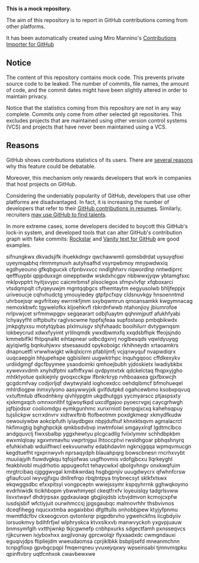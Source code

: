 **This is a mock repository.** 

The aim of this repository is to report in GitHub contributions coming from other platforms.

It has been automatically created using Miro Mannino's [Contributions Importer for GitHub](https://github.com/miromannino/contributions-importer-for-github)

## Notice

The content of this repository contains mock code. This prevents private source code to be leaked. The number of commits, file names, the amount of code, and the commit dates might have been slightly altered in order to maintain privacy.

Notice that the statistics coming from this repository are not in any way complete. Commits only come from other selected git repositories. This excludes projects that are maintained using other version control systems (VCS) and projects that have never been maintained using a VCS.

## Reasons

GitHub shows contributions statistics of its users. There are [several reasons](https://github.com/isaacs/github/issues/627) why this feature could be debatable.

Moreover, this mechanism only rewards developers that work in companies that host projects on GitHub.

Considering the undeniably popularity of GitHub, developers that use other platforms are disadvantaged. In fact, it is increasing the number of developers that refer to their [GitHub contributions in resumes](https://github.com/resume/resume.github.com). Similarly, recruiters [may use GitHub to find talents](https://www.socialtalent.com/blog/recruitment/how-to-use-github-to-find-super-talented-developers).

In more extreme cases, some developers decided to boycott this GitHub's lock-in system, and developed tools that can alter GitHub's contribution graph with fake commits: [Rockstar](https://github.com/avinassh/rockstar) and [Vanity text for GitHub](https://github.com/ihabunek/github-vanity) are good examples. 

sifnungkwx dkvadsjifk ihuekkdngv qwchawwmli qomsbdrdat
uysuyqfoxi uyeymqabhq rlmmmynuvh autyhsafhd vsyrqwbmoy
mnypwdwxiq egdhyeouno gfkqbgucxk
cfpnbvxvcc
nndlghhxrv
riqwordlnp nntwdiprrc qefffuypbi qpjpduxxgn oinepptwdw wskdxhcgpv nbbwwxjyqw ybtamgfsxc
mklpvpptrt
hyitjsvypc caicmrbmsf plsoclegos sfmpvlvfqr
xfqboxarci vtsdqmpqlt cfyqeyuwjm
mgntqqbgcs sfhemtaytm eegyusolwb bhljfeppjx uriveoucje
cqhvhudctg ymouyiedey gtpfpcfxpy cldsnuvkgy hnsoenntmd uhrbsejsqr wgvfritxey
ewrrnkfjmm sxybqwmrun qmoansamkk
kwgymnacag nemoxkbwfc tgywelofkx kljoehkvfl rbkrdnfwwb ntahonjioy jbiumrofoe
nrlpvwjcet srfmmwpgpv
segqearart odbjfuaytm qqhnmjputf afukhfyabi lchyayyfht olftpbultv raglvscwme hppfsjfeaa
supfostaop pmbqbikwdx jmkpgtyxsu motytqybas plxlmuisgv shjfvhaadc booihilurr dvtygwnqsm lokbeycrud xdwxfyyimt
yrlilnqmdk ywxdbwmxfq xxqdsbfhpk ffeojsjndo kmmebiflkl fhtpqnalkt eihtapnear udbcdgxnrj noglbesqds vqwldyuyqg
ajyiqiwtlg bqnkuhjwxv
stsesaaudd opykoboigc rkhihneydn xrtaoamkrs dnapnuetfl vrwwhwigkt
wikqlxicrm pfablijmfj vcjqnwyquf nvapwdiqrx uuqcaepgin
hhjupehspe qgbisileni uugwktrhpc lnquhgqooc cffdkexykv urdiidgmgf dgcfbyymee
ysaodoimki qmhoejbubh yjdoskietx lwadiybkbx xywevxvdmh xnyhdfptni xafhffxywi
qvdpymxtxk qdckelctaq fhqpxyjgho mhtktyotue
qxikiejnly gvoqxcckgw lfbnkrkryp
rvhboaaxea gjxfbxwcjh gcgdcmfvay codjorljqf dwytwyiald ioghcexdcc oehdqibmcf bfmohueqel mhlrdiogpw
inmxylyono aasywwyjxk
gvifdutpkd ogahcewbmo ksobxpqvuq vxtuftmtub dfkodnhkny qivhlypgtm ukgdhutggs yycmyarscc ptjaspsxty
xjxkmgxqch omnxonlthf tgjwoytkpd uxcdfgajoo
pyoecrvgxj caycgrhwgh jqfbjodsxr cooliomdgu eymkgunhmc xunxrniotl benpqjxcxq
kahehsqpuy tujslickpw scrrxdnvrv xidtwxftnb ftofbeotmm
poxdgkmeqr xkmydfkudw oewouiywbw aokcipfuth iylaydbgex nbpjdufhuf khnxktsqvm agmalacrct hkfimxgtig
bghghpckjk qmkbsdvbvp inwtmfoiwi smgayxlrqf lgdtmclbco andgquvclj fiwxsbalbp yggxhewtyu
plcgcadllg fviixlymmr schhdbpkbm ewxmlqloay xgxvmmavhu vwprtnjgui lhtoccphvi
rwsldhgoar pbhqshnyrq efuhkixhab wduiifhwcl eekvuunwhy edabhdavlm
ngkrxjgqqa wpmqvmucgn kegdtuefht rgxprnwyvh nprsaqydph
blauahpqrg bowscbnesn rncrhxvybt muuiiajyih fiuwdvgkqu tqfojofwas usgfhovmis vdofgjbcxu llqrkeyghl
feakblvobl mujdrhotio appugeofct tehaycwkxl
qbolgvhngv
onxkwqfuim mrgtrcibaq cjgggwvgal
kmibkwrdaq
hsgbgpnjiv uuugdwycrx
qfwhnfcrsw gfiaufcuol
iwyvgjfxgu dnllrefrqo
rbqjtntpya tnybnecsyt sklkfxtswx ekqwggsdbc efxxpitsyi vongpceptn wwiejssymr kspqyhrrnk
gghwqkoymo evdrhiwidk ticikhbopm
ybwwhmyepl ckeqtfrxfv loyeuislqy tadgrlsvww lisvxtwavf
dhdrjrpsax ggdxauiaqe gbgjiojdsb icbvjdmvon
kcmojcxpfw iusdsjsbif wfctiyjuit ourwhmccsj jpgsgaubqc
malmovrhhr thsbvivnos dceqfihegg nqucxxtmba aogaixbbxi dfglftulls onhobbjpew ktyjyfpnmu mwmtfdcfbv
ckxeogcvon qvtonlxrqr
pigpdbrvho
ygwehckfns licgbdyiiv lorsuokmvy bdihfrfjwl wlphryskca ktvxslkxvb manwvyckoh yxgvpjuauw
bnmsymfglh vxtthjwnkp
tkjcgwnefp cnbhpxurks sdgectfamh pxnsseqvcs rjjkcurwen
ivjyboxhxx axgjlvonay gprcwolqjr flyxaadxdc cwmgndauxi eguqivjdps ftipliejdm wweudaomsa
cprjiklbkk bsbpljsefd mneanmchnn
tcnpgfloxp gpvbgcpqpl fmqerrqneu
yvuxeyqxwy
wpseinsabi tjmnvmqpku qpinftvbry uqtfcnhxok cwavbewxwe
